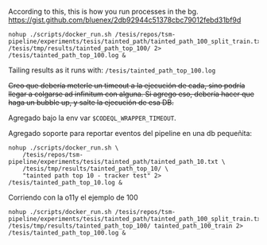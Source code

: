 According to this, this is how you run processes in the bg.
https://gist.github.com/bluenex/2db92944c51378cbc79012febd31bf9d
```
nohup ./scripts/docker_run.sh /tesis/repos/tsm-pipeline/experiments/tesis/tainted_path/tainted_path_100_split_train.txt /tesis/tmp/results/tainted_path_top_100/ 2> /tesis/tainted_path_top_100.log &
```

Tailing results as it runs with: `/tesis/tainted_path_top_100.log`

~~Creo que debería meterle un timeout a la ejecución de cada, sino podría llegar a colgarse ad infinitum con alguna. Si agrego eso, debería hacer que haga un bubble up, y salte la ejecución de esa DB.~~

Agregado bajo la env var `$CODEQL_WRAPPER_TIMEOUT`.

Agregado soporte para reportar eventos del pipeline en una db pequeñita:
```
nohup ./scripts/docker_run.sh \
    /tesis/repos/tsm-pipeline/experiments/tesis/tainted_path/tainted_path_10.txt \
    /tesis/tmp/results/tainted_path_top_10/ \
    "tainted path top 10 - tracker test" 2> /tesis/tainted_path_top_10.log &
```

Corriendo con la o11y el ejemplo de 100
```
nohup ./scripts/docker_run.sh /tesis/repos/tsm-pipeline/experiments/tesis/tainted_path/tainted_path_100_split_train.txt /tesis/tmp/results/tainted_path_top_100/ tainted_path_100_train 2> /tesis/tainted_path_top_100.log &
```

